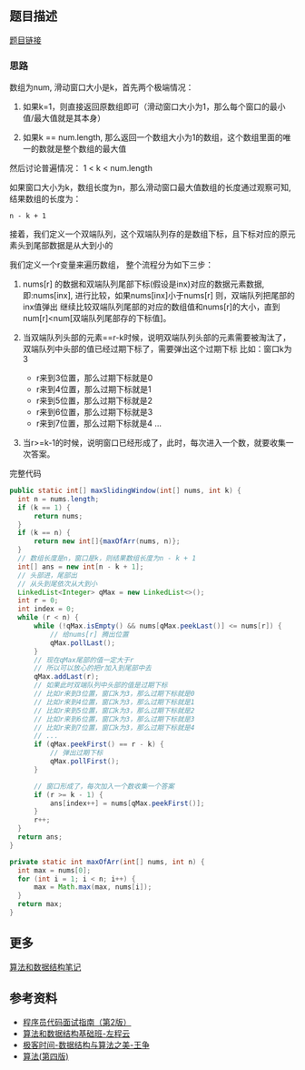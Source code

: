 ## 题目描述

[题目链接](https://leetcode.com/problems/sliding-window-maximum/)

### 思路

数组为num, 滑动窗口大小是k，首先两个极端情况：

1. 如果k=1，则直接返回原数组即可（滑动窗口大小为1，那么每个窗口的最小值/最大值就是其本身）

2. 如果k == num.length, 那么返回一个数组大小为1的数组，这个数组里面的唯一的数就是整个数组的最大值

然后讨论普遍情况： 1 < k < num.length

如果窗口大小为k，数组长度为n，那么滑动窗口最大值数组的长度通过观察可知, 结果数组的长度为：

```
n - k + 1
```

接着，我们定义一个双端队列，这个双端队列存的是数组下标，且下标对应的原元素头到尾部数据是从大到小的

我们定义一个r变量来遍历数组， 整个流程分为如下三步：

1. nums[r] 的数据和双端队列尾部下标(假设是inx)对应的数据元素数据,即:nums[inx], 进行比较，如果nums[inx]小于nums[r] 则，双端队列把尾部的inx值弹出
   继续比较双端队列尾部的对应的数组值和nums[r]的大小，直到num[r]<num[双端队列尾部存的下标值]。

2. 当双端队列头部的元素==r-k时候，说明双端队列头部的元素需要被淘汰了，双端队列中头部的值已经过期下标了，需要弹出这个过期下标 比如：窗口k为3
    - r来到3位置，那么过期下标就是0
    - r来到4位置，那么过期下标就是1
    - r来到5位置，那么过期下标就是2
    - r来到6位置，那么过期下标就是3
    - r来到7位置，那么过期下标就是4 ...

3. 当r>=k-1的时候，说明窗口已经形成了，此时，每次进入一个数，就要收集一次答案。

完整代码

```java
public static int[] maxSlidingWindow(int[] nums, int k) {
  int n = nums.length;
  if (k == 1) {
      return nums;
  }
  if (k == n) {
      return new int[]{maxOfArr(nums, n)};
  }
  // 数组长度是n，窗口是k，则结果数组长度为n - k + 1
  int[] ans = new int[n - k + 1];
  // 头部进，尾部出
  // 从头到尾依次从大到小
  LinkedList<Integer> qMax = new LinkedList<>();
  int r = 0;
  int index = 0;
  while (r < n) {
      while (!qMax.isEmpty() && nums[qMax.peekLast()] <= nums[r]) {
          // 给nums[r] 腾出位置
          qMax.pollLast();
      }
      // 现在qMax尾部的值一定大于r
      // 所以可以放心的把r加入到尾部中去
      qMax.addLast(r);
      // 如果此时双端队列中头部的值是过期下标
      // 比如r来到3位置，窗口k为3，那么过期下标就是0
      // 比如r来到4位置，窗口k为3，那么过期下标就是1
      // 比如r来到5位置，窗口k为3，那么过期下标就是2
      // 比如r来到6位置，窗口k为3，那么过期下标就是3
      // 比如r来到7位置，窗口k为3，那么过期下标就是4
      // ...
      if (qMax.peekFirst() == r - k) {
          // 弹出过期下标
          qMax.pollFirst();
      }

      // 窗口形成了，每次加入一个数收集一个答案
      if (r >= k - 1) {
          ans[index++] = nums[qMax.peekFirst()];
      }
      r++;
  }
  return ans;
}

private static int maxOfArr(int[] nums, int n) {
  int max = nums[0];
  for (int i = 1; i < n; i++) {
      max = Math.max(max, nums[i]);
  }
  return max;
}
```

## 更多

[算法和数据结构笔记](https://github.com/GreyZeng/algorithm)

## 参考资料

- [程序员代码面试指南（第2版）](https://book.douban.com/subject/30422021/)
- [算法和数据结构基础班-左程云](https://ke.qq.com/course/2145184)
- [极客时间-数据结构与算法之美-王争](https://time.geekbang.org/column/intro/126)
- [算法(第四版)](https://book.douban.com/subject/19952400/)
